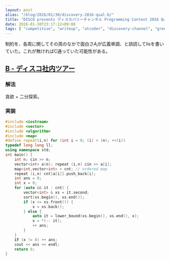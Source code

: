 ```yaml
---
layout: post
alias: "/blog/2016/01/30/discovery-2016-qual-b/"
title: "DISCO presents ディスカバリーチャンネル Programming Contest 2016 Qualification B - ディスコ社内ツアー"
date: 2016-01-30T23:17:12+09:00
tags: [ "competitive", "writeup", "atcoder", "discovery-channel", "greedy", "binary-search" ]
---
```


制約を、各周に関してその周のなかで面白さ$A_i$が広義単調、と誤読してlisを書いていた。これが無ければC通っていた可能性がある。

## [B - ディスコ社内ツアー](https://beta.atcoder.jp/contests/discovery2016-qual/tasks/discovery_2016_qual_b)

### 解法

貪欲 + 二分探索。

### 実装

``` c++
#include <iostream>
#include <vector>
#include <algorithm>
#include <map>
#define repeat(i,n) for (int i = 0; (i) < (n); ++(i))
typedef long long ll;
using namespace std;
int main() {
    int n; cin >> n;
    vector<int> a(n); repeat (i,n) cin >> a[i];
    map<int,vector<int> > cnt; // ordered map
    repeat (i,n) cnt[a[i]].push_back(i);
    int ans = 0;
    int x = 0;
    for (auto && it : cnt) {
        vector<int> & xs = it.second;
        sort(xs.begin(), xs.end());
        if (x <= xs.front()) {
            x = xs.back();
        } else {
            auto it = lower_bound(xs.begin(), xs.end(), x);
            x = *(-- it);
            ++ ans;
        }
    }
    if (x != 0) ++ ans;
    cout << ans << endl;
    return 0;
}
```

